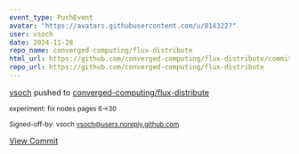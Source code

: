 ```yaml
---
event_type: PushEvent
avatar: "https://avatars.githubusercontent.com/u/814322?"
user: vsoch
date: 2024-11-28
repo_name: converged-computing/flux-distribute
html_url: https://github.com/converged-computing/flux-distribute/commit/196d9105d419319108cb1c77177fceaab1848676
repo_url: https://github.com/converged-computing/flux-distribute
---
```


<a href='https://github.com/vsoch' target='_blank'>vsoch</a> pushed to <a href='https://github.com/converged-computing/flux-distribute' target='_blank'>converged-computing/flux-distribute</a>

<small>experiment: fix nodes pages 6->30

Signed-off-by: vsoch <vsoch@users.noreply.github.com></small>

<a href='https://github.com/converged-computing/flux-distribute/commit/196d9105d419319108cb1c77177fceaab1848676' target='_blank'>View Commit</a>